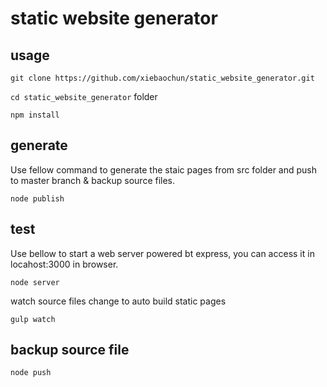 # static website generator

## usage

`git clone https://github.com/xiebaochun/static_website_generator.git` 

`cd static_website_generator` folder

`npm install`

## generate
Use fellow command to generate the staic pages from src folder and push to master branch & backup source files.

`node publish`

## test
Use bellow to start a web server powered bt express, you can access it in locahost:3000 in browser.

`node server`

watch source files change to auto build static pages

`gulp watch`

## backup source file

`node push`
